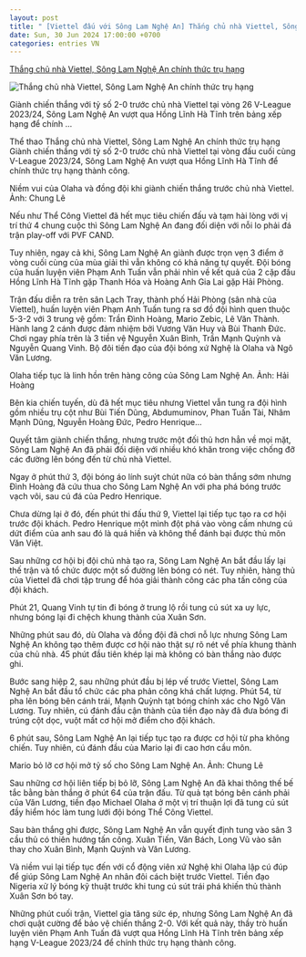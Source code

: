 ```yaml
---
layout: post
title: " [Viettel đấu với Sông Lam Nghệ An] Thắng chủ nhà Viettel, Sông Lam Nghệ An chính thức trụ hạng"
date: Sun, 30 Jun 2024 17:00:00 +0700
categories: entries VN
---
```

[Thắng chủ nhà Viettel, Sông Lam Nghệ An chính thức trụ hạng](https://baonghean.vn/thang-chu-nha-viettel-song-lam-nghe-an-chinh-thuc-tru-hang-10274852.html)

![Thắng chủ nhà Viettel, Sông Lam Nghệ An chính thức trụ hạng](https://bna.1cdn.vn/thumbs/1200x630/2024/06/30/bna_z5588720226109_f32265dd3e96b6da9eb0367ed06fcbd3.jpg)

Giành chiến thắng với tỷ số 2-0 trước chủ nhà Viettel tại vòng 26 V-League 2023/24, Sông Lam Nghệ An vượt qua Hồng Lĩnh Hà Tĩnh trên bảng xếp hạng để chính ...

Thể thao Thắng chủ nhà Viettel, Sông Lam Nghệ An chính thức trụ hạng Giành chiến thắng với tỷ số 2-0 trước chủ nhà Viettel tại vòng đấu cuối cùng V-League 2023/24, Sông Lam Nghệ An vượt qua Hồng Lĩnh Hà Tĩnh để chính thức trụ hạng thành công.

Niềm vui của Olaha và đồng đội khi giành chiến thắng trước chủ nhà Viettel. Ảnh: Chung Lê

Nếu như Thể Công Viettel đã hết mục tiêu chiến đấu và tạm hài lòng với vị trí thứ 4 chung cuộc thì Sông Lam Nghệ An đang đối diện với nỗi lo phải đá trận play-off với PVF CAND.

Tuy nhiên, ngay cả khi, Sông Lam Nghệ An giành được trọn vẹn 3 điểm ở vòng cuối cùng của mùa giải thì vẫn không có khả năng tự quyết. Đội bóng của huấn luyện viên Phạm Anh Tuấn vẫn phải nhìn về kết quả của 2 cặp đấu Hồng Lĩnh Hà Tĩnh gặp Thanh Hóa và Hoàng Anh Gia Lai gặp Hải Phòng.

Trận đấu diễn ra trên sân Lạch Tray, thành phố Hải Phòng (sân nhà của Viettel), huấn luyện viên Phạm Anh Tuấn tung ra sơ đồ đội hình quen thuộc 5-3-2 với 3 trung vệ gồm: Trần Đình Hoàng, Mario Zebic, Lê Văn Thành. Hành lang 2 cánh được đảm nhiệm bởi Vương Văn Huy và Bùi Thanh Đức. Chơi ngay phía trên là 3 tiền vệ Nguyễn Xuân Bình, Trần Mạnh Quỳnh và Nguyễn Quang Vinh. Bộ đôi tiền đạo của đội bóng xứ Nghệ là Olaha và Ngô Văn Lương.

Olaha tiếp tục là linh hồn trên hàng công của Sông Lam Nghệ An. Ảnh: Hải Hoàng

Bên kia chiến tuyến, dù đã hết mục tiêu nhưng Viettel vẫn tung ra đội hình gồm nhiều trụ cột như Bùi Tiến Dũng, Abdumuminov, Phan Tuấn Tài, Nhâm Mạnh Dũng, Nguyễn Hoàng Đức, Pedro Henrique...

Quyết tâm giành chiến thắng, nhưng trước một đối thủ hơn hẳn về mọi mặt, Sông Lam Nghệ An đã phải đối diện với nhiều khó khăn trong việc chống đỡ các đường lên bóng đến từ chủ nhà Viettel.

Ngay ở phút thứ 3, đội bóng áo lính suýt chút nữa có bàn thắng sớm nhưng Đình Hoàng đã cứu thua cho Sông Lam Nghệ An với pha phá bóng trước vạch vôi, sau cú đá của Pedro Henrique.

Chưa dừng lại ở đó, đến phút thi đấu thứ 9, Viettel lại tiếp tục tạo ra cơ hội trước đội khách. Pedro Henrique một mình đột phá vào vòng cấm nhưng cú dứt điểm của anh sau đó là quá hiền và không thể đánh bại được thủ môn Văn Việt.

Sau những cơ hội bị đội chủ nhà tạo ra, Sông Lam Nghệ An bắt đầu lấy lại thế trận và tổ chức được một số đường lên bóng có nét. Tuy nhiên, hàng thủ của Viettel đã chơi tập trung để hóa giải thành công các pha tấn công của đội khách.

Phút 21, Quang Vinh tự tin đi bóng ở trung lộ rồi tung cú sút xa uy lực, nhưng bóng lại đi chệch khung thành của Xuân Sơn.

Những phút sau đó, dù Olaha và đồng đội đã chơi nỗ lực nhưng Sông Lam Nghệ An không tạo thêm được cơ hội nào thật sự rõ nét về phía khung thành của chủ nhà. 45 phút đầu tiên khép lại mà không có bàn thắng nào được ghi.

Bước sang hiệp 2, sau những phút đầu bị lép vế trước Viettel, Sông Lam Nghệ An bắt đầu tổ chức các pha phản công khá chất lượng. Phút 54, từ pha lên bóng bên cánh trái, Mạnh Quỳnh tạt bóng chính xác cho Ngô Văn Lương. Tuy nhiên, cú đánh đầu cận thành của tiền đạo này đã đưa bóng đi trúng cột dọc, vuột mất cơ hội mở điểm cho đội khách.

6 phút sau, Sông Lam Nghệ An lại tiếp tục tạo ra được cơ hội từ pha không chiến. Tuy nhiên, cú đánh đầu của Mario lại đi cao hơn cầu môn.

Mario bỏ lỡ cơ hội mở tỷ số cho Sông Lam Nghệ An. Ảnh: Chung Lê

Sau những cơ hội liên tiếp bị bỏ lỡ, Sông Lam Nghệ An đã khai thông thế bế tắc bằng bàn thắng ở phút 64 của trận đấu. Từ quả tạt bóng bên cánh phải của Văn Lương, tiền đạo Michael Olaha ở một vị trí thuận lợi đã tung cú sút đầy hiểm hóc làm tung lưới đội bóng Thể Công Viettel.

Sau bàn thắng ghi được, Sông Lam Nghệ An vẫn quyết định tung vào sân 3 cầu thủ có thiên hướng tấn công. Xuân Tiến, Văn Bách, Long Vũ vào sân thay cho Xuân Bình, Mạnh Quỳnh và Văn Lương.

Và niềm vui lại tiếp tục đến với cổ động viên xứ Nghệ khi Olaha lập cú đúp để giúp Sông Lam Nghệ An nhân đôi cách biệt trước Viettel. Tiền đạo Nigeria xử lý bóng kỹ thuật trước khi tung cú sút trái phá khiến thủ thành Xuân Sơn bó tay.

Những phút cuối trận, Viettel gia tăng sức ép, nhưng Sông Lam Nghệ An đã chơi quật cường để bảo vệ chiến thắng 2-0. Với kết quả này, thầy trò huấn luyện viên Phạm Anh Tuấn đã vượt qua Hồng Lĩnh Hà Tĩnh trên bảng xếp hạng V-League 2023/24 để chính thức trụ hạng thành công.

